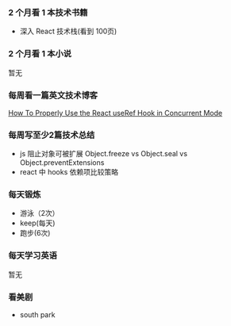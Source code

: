 ### 2 个月看 1 本技术书籍

- 深入 React 技术栈(看到 100页)

### 2 个月看 1 本小说

暂无

### 每周看一篇英文技术博客

[How To Properly Use the React useRef Hook in Concurrent Mode](https://medium.com/better-programming/how-to-properly-use-the-react-useref-hook-in-concurrent-mode-38c54543857b)

### 每周写至少2篇技术总结

- js 阻止对象可被扩展 Object.freeze vs Object.seal vs Object.preventExtensions
- react 中 hooks 依赖项比较策略

### 每天锻炼

- 游泳（2次）
- keep(每天)
- 跑步(6次)

### 每天学习英语

暂无

### 看美剧

- south park